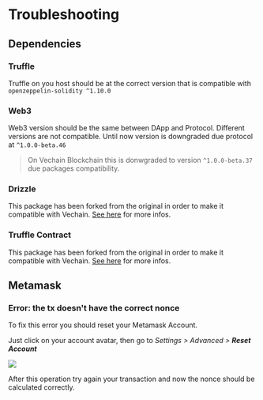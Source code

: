 # Troubleshooting

## Dependencies

### Truffle

Truffle on you host should be at the correct version that is compatible with `openzeppelin-solidity ^1.10.0`

### Web3

Web3 version should be the same between DApp and Protocol. Different versions are not compatible. Until now version is downgraded due protocol at `^1.0.0-beta.46`

> On Vechain Blockchain this is donwgraded to version `^1.0.0-beta.37` due packages compatibility.

### Drizzle

This package has been forked from the original in order to make it compatible with Vechain. [See here](https://www.npmjs.com/package/drizzle-vechain) for more infos.

### Truffle Contract

This package has been forked from the original in order to make it compatible with Vechain. [See here](https://www.npmjs.com/package/truffle-contract-vechain) for more infos.

## Metamask

### Error: the tx doesn't have the correct nonce

To fix this error you should reset your Metamask Account.

Just click on your account avatar, then go to _Settings > Advanced > **Reset Account**_

![](https://camo.githubusercontent.com/23b0ac3478fb0dc1819f0838a2e8e815f54c258c/687474703a2f2f64333376343333396a686c386b302e636c6f756466726f6e742e6e65742f646f63732f6173736574732f3561343638336235303432383633313933383030376231352f696d616765732f3561373231653635303432383633343337366366616562362f66696c652d5976586b504d775630672e706e67)

After this operation try again your transaction and now the nonce should be calculated correctly.
